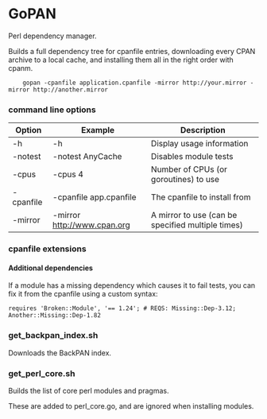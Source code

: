 GoPAN
=====

Perl dependency manager.

Builds a full dependency tree for cpanfile entries, downloading every CPAN archive to a local
cache, and installing them all in the right order with cpanm.

```
	gopan -cpanfile application.cpanfile -mirror http://your.mirror -mirror http://another.mirror
```

### command line options

|Option    |Example                     |Description
|--------- |-------                     |-----------
|-h        |-h                          |Display usage information
|-notest   |-notest AnyCache            |Disables module tests
|-cpus     |-cpus 4                     |Number of CPUs (or goroutines) to use
|-cpanfile |-cpanfile app.cpanfile      | The cpanfile to install from
|-mirror   |-mirror http://www.cpan.org | A mirror to use (can be specified multiple times)

### cpanfile extensions

#### Additional dependencies

If a module has a missing dependency which causes it to fail tests, you can fix it from the cpanfile
using a custom syntax:

    requires 'Broken::Module', '== 1.24'; # REQS: Missing::Dep-3.12; Another::Missing::Dep-1.82

### get_backpan_index.sh

Downloads the BackPAN index.

### get_perl_core.sh

Builds the list of core perl modules and pragmas.

These are added to perl_core.go, and are ignored when installing modules.
